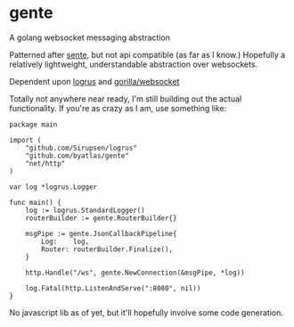 # gente
A golang websocket messaging abstraction

Patterned after [sente](https://github.com/ptaoussanis/sente), but not api compatible (as far as I know.)
Hopefully a relatively lightweight, understandable abstraction over websockets. 

Dependent upon [logrus](https://github.com/Sirupsen/logrus) and [gorilla/websocket](https://github.com/gorilla/websocket)


Totally not anywhere near ready, I'm still building out the actual functionality. 
If you're as crazy as I am, use something like:
  
    package main
    
    import (
    	"github.com/Sirupsen/logrus"
    	"github.com/byatlas/gente"
    	"net/http"
    )
    
    var log *logrus.Logger
    
    func main() {
    	log := logrus.StandardLogger()
    	routerBuilder := gente.RouterBuilder{}
    
    	msgPipe := gente.JsonCallbackPipeline{
    		Log:    log,
    		Router: routerBuilder.Finalize(),
    	}
    
    	http.Handle("/ws", gente.NewConnection(&msgPipe, *log))
    
    	log.Fatal(http.ListenAndServe(":8080", nil))
    }

No javascript lib as of yet, but it'll hopefully involve some code generation.
